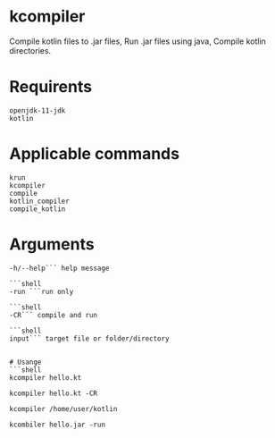 # kcompiler
Compile kotlin files to .jar files,
Run .jar files using java,
Compile kotlin directories.

# Requirents
```shell
openjdk-11-jdk
kotlin
```

# Applicable commands
```shell
krun
kcompiler
compile
kotlin_compiler
compile_kotlin
```
# Arguments
```shell
-h/--help``` help message

```shell
-run ```run only

```shell
-CR``` compile and run

```shell
input``` target file or folder/directory


# Usange
```shell
kcompiler hello.kt
```
```shell
kcompiler hello.kt -CR
```
```shell
kcompiler /home/user/kotlin
```
```shell
kcombiler hello.jar -run
```
